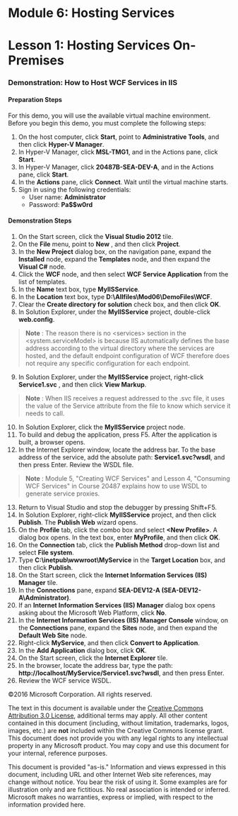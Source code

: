 # Module 6: Hosting Services

# Lesson 1: Hosting Services On-Premises

### Demonstration: How to Host WCF Services in IIS

#### Preparation Steps

For this demo, you will use the available virtual machine environment. Before you begin this demo, you must complete the following steps:
 1.	On the host computer, click **Start**, point to **Administrative Tools**, and then click **Hyper-V Manager**.
 2.	In Hyper-V Manager, click **MSL-TMG1**, and in the Actions pane, click **Start**.
 3.	In Hyper-V Manager, click **20487B-SEA-DEV-A**, and in the Actions pane, click **Start**.
 4.	In the **Actions** pane, click **Connect**. Wait until the virtual machine starts.
 5.	Sign in using the following credentials:
    - User name: **Administrator**
    - Password: **Pa$$w0rd**

#### Demonstration Steps

1. On the Start screen, click the **Visual Studio 2012** tile.
2. On the **File** menu, point to **New** , and then click **Project**.
3. In the **New Project** dialog box, on the navigation pane, expand the **Installed** node, expand the **Templates** node, and then expand the **Visual C#** node.
4. Click the **WCF** node, and then select **WCF Service Application** from the list of templates.
5. In the **Name** text box, type **MyIISService**.
6. In the **Location** text box, type **D:\Allfiles\Mod06\DemoFiles\WCF**.
7. Clear the **Create directory for solution** check box, and then click **OK**.
8. In Solution Explorer, under the **MyIISService** project, double-click **web.config**.

  >**Note** : The reason there is no &lt;services&gt; section in the &lt;system.serviceModel&gt; is because IIS automatically defines the base address according to the virtual directory where the services are hosted, and the default endpoint configuration of WCF therefore does not require any specific configuration for each endpoint.

9. In Solution Explorer, under the **MyIISService** project, right-click **Service1.svc** , and then click **View Markup**.

  >**Note** : When IIS receives a request addressed to the .svc file, it uses the value of the Service attribute from the file to know which service it needs to call.

10. In Solution Explorer, click the **MyIISService** project node.
11. To build and debug the application, press F5. After the application is built, a browser opens.
12. In the Internet Explorer window, locate the address bar. To the base address of the service, add the absolute path: **Service1.svc?wsdl**, and then press Enter. Review the WSDL file.

  >**Note** : Module 5, &quot;Creating WCF Services&quot; and Lesson 4, &quot;Consuming WCF Services&quot; in Course 20487 explains how to use WSDL to generate service proxies.

13. Return to Visual Studio and stop the debugger by pressing Shift+F5.
14. In Solution Explorer, right-click **MyIISService** project, and then click **Publish**. The **Publish Web** wizard opens.
15. On the **Profile** tab, click the combo box and select **&lt;New Profile&gt;**. A dialog box opens. In the text box, enter **MyProfile**, and then click **OK**.
16. On the **Connection** tab, click the **Publish Method** drop-down list and select **File system**.
17. Type **C:\inetpub\wwwroot\MyService** in the **Target Location** box, and then click **Publish**.
18. On the Start screen, click the **Internet Information Services (IIS) Manager** tile.
19. In the **Connections** pane, expand **SEA-DEV12-A (SEA-DEV12-A\Administrator)**.
20. If an **Internet Information Services (IIS) Manager** dialog box opens asking about the Microsoft Web Platform, click **No**.
21. In the **Internet Information Services (IIS) Manager Console** window, on the **Connections** pane, expand the **Sites** node, and then expand the **Default Web Site** node.
22. Right-click **MyService**, and then click **Convert to Application**.
23. In the **Add Application** dialog box, click **OK**.
24. On the Start screen, click the **Internet Explorer** tile.
25. In the browser, locate the address bar, type the path: **http://localhost/MyService/Service1.svc?wsdl**, and then press Enter.
26. Review the WCF service WSDL.

©2016 Microsoft Corporation. All rights reserved.

The text in this document is available under the  [Creative Commons Attribution 3.0 License](https://creativecommons.org/licenses/by/3.0/legalcode), additional terms may apply. All other content contained in this document (including, without limitation, trademarks, logos, images, etc.) are  **not**  included within the Creative Commons license grant. This document does not provide you with any legal rights to any intellectual property in any Microsoft product. You may copy and use this document for your internal, reference purposes.

This document is provided &quot;as-is.&quot; Information and views expressed in this document, including URL and other Internet Web site references, may change without notice. You bear the risk of using it. Some examples are for illustration only and are fictitious. No real association is intended or inferred. Microsoft makes no warranties, express or implied, with respect to the information provided here.
